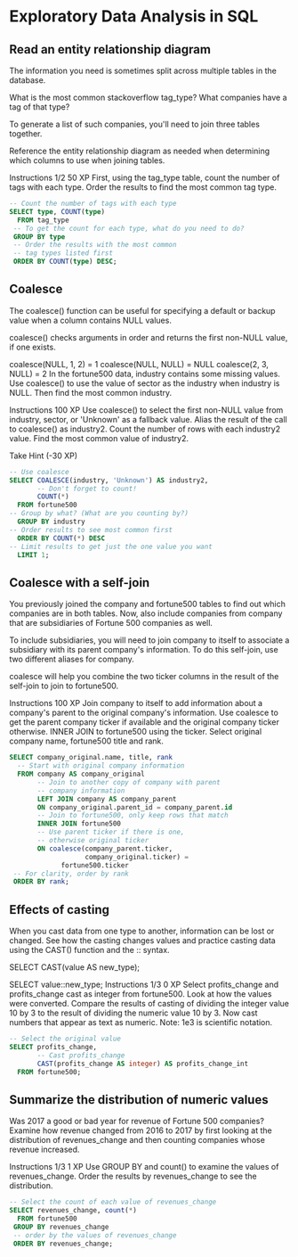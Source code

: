 # Exploratory Data Analysis in SQL

## Read an entity relationship diagram
The information you need is sometimes split across multiple tables in the database.

What is the most common stackoverflow tag_type? What companies have a tag of that type?

To generate a list of such companies, you'll need to join three tables together.

Reference the entity relationship diagram as needed when determining which columns to use when joining tables.

Instructions 1/2
50 XP
First, using the tag_type table, count the number of tags with each type.
Order the results to find the most common tag type.

```sql
-- Count the number of tags with each type
SELECT type, COUNT(type)
  FROM tag_type
 -- To get the count for each type, what do you need to do?
 GROUP BY type
 -- Order the results with the most common
 -- tag types listed first
 ORDER BY COUNT(type) DESC;
```

## Coalesce
The coalesce() function can be useful for specifying a default or backup value when a column contains NULL values.

coalesce() checks arguments in order and returns the first non-NULL value, if one exists.

coalesce(NULL, 1, 2) = 1
coalesce(NULL, NULL) = NULL
coalesce(2, 3, NULL) = 2
In the fortune500 data, industry contains some missing values. Use coalesce() to use the value of sector as the industry when industry is NULL. Then find the most common industry.

Instructions
100 XP
Use coalesce() to select the first non-NULL value from industry, sector, or 'Unknown' as a fallback value.
Alias the result of the call to coalesce() as industry2.
Count the number of rows with each industry2 value.
Find the most common value of industry2.

Take Hint (-30 XP)

```sql
-- Use coalesce
SELECT COALESCE(industry, 'Unknown') AS industry2,
       -- Don't forget to count!
       COUNT(*) 
  FROM fortune500
-- Group by what? (What are you counting by?)
  GROUP BY industry
-- Order results to see most common first
  ORDER BY COUNT(*) DESC
-- Limit results to get just the one value you want
  LIMIT 1;
```

## Coalesce with a self-join
You previously joined the company and fortune500 tables to find out which companies are in both tables. Now, also include companies from company that are subsidiaries of Fortune 500 companies as well.

To include subsidiaries, you will need to join company to itself to associate a subsidiary with its parent company's information. To do this self-join, use two different aliases for company.

coalesce will help you combine the two ticker columns in the result of the self-join to join to fortune500.

Instructions
100 XP
Join company to itself to add information about a company's parent to the original company's information.
Use coalesce to get the parent company ticker if available and the original company ticker otherwise.
INNER JOIN to fortune500 using the ticker.
Select original company name, fortune500 title and rank.

```sql
SELECT company_original.name, title, rank
  -- Start with original company information
  FROM company AS company_original
       -- Join to another copy of company with parent
       -- company information
	   LEFT JOIN company AS company_parent
       ON company_original.parent_id = company_parent.id 
       -- Join to fortune500, only keep rows that match
       INNER JOIN fortune500 
       -- Use parent ticker if there is one, 
       -- otherwise original ticker
       ON coalesce(company_parent.ticker, 
                   company_original.ticker) = 
             fortune500.ticker
 -- For clarity, order by rank
 ORDER BY rank; 
```

## Effects of casting
When you cast data from one type to another, information can be lost or changed. See how the casting changes values and practice casting data using the CAST() function and the :: syntax.

SELECT CAST(value AS new_type);

SELECT value::new_type;
Instructions 1/3
0 XP
Select profits_change and profits_change cast as integer from fortune500.
Look at how the values were converted.
Compare the results of casting of dividing the integer value 10 by 3 to the result of dividing the numeric value 10 by 3.
Now cast numbers that appear as text as numeric.
Note: 1e3 is scientific notation.

```sql
-- Select the original value
SELECT profits_change, 
	   -- Cast profits_change
       CAST(profits_change AS integer) AS profits_change_int
  FROM fortune500;
```

## Summarize the distribution of numeric values
Was 2017 a good or bad year for revenue of Fortune 500 companies? Examine how revenue changed from 2016 to 2017 by first looking at the distribution of revenues_change and then counting companies whose revenue increased.

Instructions 1/3
1 XP
Use GROUP BY and count() to examine the values of revenues_change.
Order the results by revenues_change to see the distribution.

```sql
-- Select the count of each value of revenues_change
SELECT revenues_change, count(*) 
  FROM fortune500
 GROUP BY revenues_change 
 -- order by the values of revenues_change
 ORDER BY revenues_change;
```